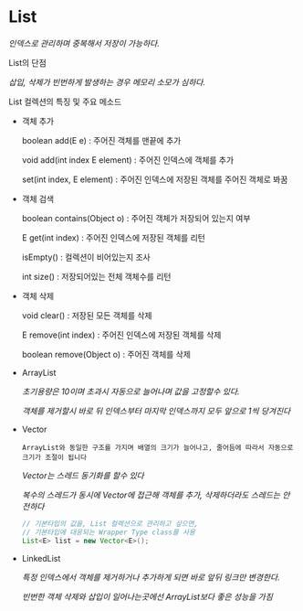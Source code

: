 # List

*인덱스로 관리하며 중복해서 저장이 가능하다.*

List의 단점

*삽입, 삭제가 빈번하게 발생하는 경우 메모리 소모가 심하다.*

List 컬렉션의 특징 및 주요 메소드

- 객체 추가

    boolean add(E e) : 주어진 객체를 맨끝에 추가

    void add(int index E element) : 주어진 인덱스에 객체를 추가

    set(int index, E element) : 주어진 인덱스에 저장된 객체를 주어진 객체로 봐꿈

- 객체 검색

    boolean contains(Object o) : 주어진 객체가 저장되어 있는지 여부

    E get(int index) : 주어진 인덱스에 저장된 객체를 리턴

    isEmpty() : 컬렉션이 비어있는지 조사

    int size() : 저장되어있는 전체 객체수를 리턴

- 객체 삭제

    void clear() : 저장된 모든 객체를 삭제

    E remove(int index) : 주어진 인덱스에 저장된 객체를 삭제

    boolean remove(Object o) : 주어진 객체를 삭제

- ArrayList

    *초기용량은 10이며 초과시 자동으로 늘어나며 값을 고정할수 있다.*

    *객체를 제거할시 바로 뒤 인덱스부터 마지막 인덱스까지 모두 앞으로 1씩 당겨진다*


- Vector

    ```
    ArrayList와 동일한 구조를 가지며 배열의 크기가 늘어나고, 줄어듬에 따라서 자동으로 크기가 조절이 됩니다
    ```

    *Vector는 스레드 동기화를 할수 있다*

    *복수의 스레드가 동시에 Vector에 접근해 객체를 추가, 삭제하더라도 스레드는 안전하다*

    ```java
    // 기본타입의 값을, List 컬렉션으로 관리하고 싶으면,
    // 기본타입에 대응되는 Wrapper Type class를 사용
    List<E> list = new Vector<E>();
    ```

- LinkedList

    *특정 인덱스에서 객체를 제거하거나 추가하게 되면 바로 앞뒤 링크만 변경한다.*

    *빈번한 객체 삭제와 삽입이 일어나는곳에선 ArrayList보다 좋은 성능을 가짐*
